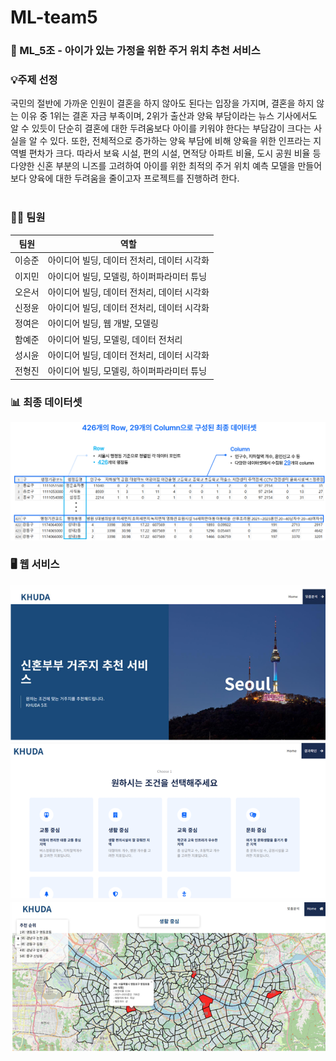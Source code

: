 # ML-team5

### 👶 ML_5조 - 아이가 있는 가정을 위한 주거 위치 추천 서비스 <br/>

### 💡주제 선정

국민의 절반에 가까운 인원이 결혼을 하지 않아도 된다는 입장을 가지며, 결혼을 하지 않는 이유 중 1위는 결혼 자금 부족이며, 2위가 출산과 양육 부담이라는 뉴스 기사에서도 알 수 있듯이 단순히 결혼에 대한 두려움보다 아이를 키워야 한다는 부담감이 크다는 사실을 알 수 있다. 또한, 전체적으로 증가하는 양육 부담에 비해 양육을 위한 인프라는 지역별 편차가 크다. 따라서 보육 시설, 편의 시설, 면적당 아파트 비율, 도시 공원 비율 등 다양한 신혼 부분의 니즈를 고려하여 아이를 위한 최적의 주거 위치 예측 모델을 만들어 보다 양육에 대한 두려움을 줄이고자 프로젝트를 진행하려 한다. <br/><br/>

### 👨‍💻 팀원

| 팀원 | 역할 |
| --- | --- |
| 이승준 | 아이디어 빌딩, 데이터 전처리, 데이터 시각화 |
| 이지민 | 아이디어 빌딩, 모델링, 하이퍼파라미터 튜닝 |
| 오은서 | 아이디어 빌딩, 데이터 전처리,  데이터 시각화 |
| 신정윤 | 아이디어 빌딩, 데이터 전처리,  데이터 시각화 |
| 정여은 | 아이디어 빌딩, 웹 개발, 모델링 |
| 함예준 | 아이디어 빌딩, 모델링, 데이터 전처리 |
| 성시윤 | 아이디어 빌딩, 데이터 전처리,  데이터 시각화 |
| 전형진 | 아이디어 빌딩, 모델링,  하이퍼파라미터 튜닝 |

### 📊 최종 데이터셋
![Final Dataset](images/스크린샷%202025-03-04%20212528.png)

### 🖥 웹 서비스

<p align="center">
  <img src="images/스크린샷%202025-03-04%20212256.png" width="800">
  <img src="images/스크린샷%202025-03-04%20212310.png" width="800">
  <img src="images/스크린샷%202025-03-04%20212318.png" width="800">
</p>
